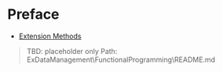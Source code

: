 <!--
//____________________________________________________________________________________________________________________________________
//
//  Copyright (C) 2023, Mariusz Postol LODZ POLAND.
//
//  To be in touch join the community by pressing the `Watch` button and get started commenting using the discussion panel at
//
//  https://github.com/mpostol/TP/discussions/182
//
//  by introducing yourself and telling us what you do with this community.
//_____________________________________________________________________________________________________________________________________
-->

# Preface

- [Extension Methods](FunctionalProgramming/ExtensionMethods.md)

> TBD: placeholder only
> Path: ExDataManagement\FunctionalProgramming\README.md
